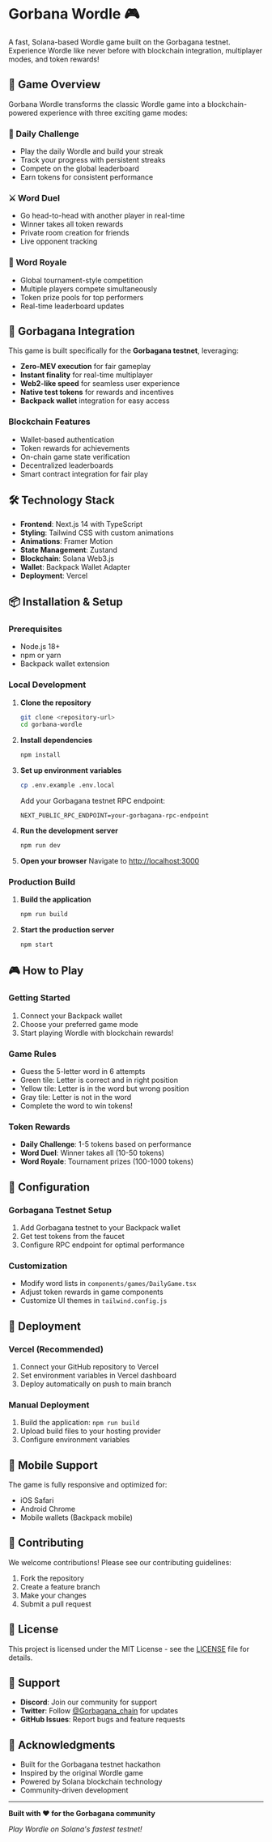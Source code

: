 # Gorbana Wordle 🎮

A fast, Solana-based Wordle game built on the Gorbagana testnet. Experience Wordle like never before with blockchain integration, multiplayer modes, and token rewards!

## 🎯 Game Overview

Gorbana Wordle transforms the classic Wordle game into a blockchain-powered experience with three exciting game modes:

### 📅 Daily Challenge
- Play the daily Wordle and build your streak
- Track your progress with persistent streaks
- Compete on the global leaderboard
- Earn tokens for consistent performance

### ⚔️ Word Duel
- Go head-to-head with another player in real-time
- Winner takes all token rewards
- Private room creation for friends
- Live opponent tracking

### 👑 Word Royale
- Global tournament-style competition
- Multiple players compete simultaneously
- Token prize pools for top performers
- Real-time leaderboard updates

## 🚀 Gorbagana Integration

This game is built specifically for the **Gorbagana testnet**, leveraging:

- **Zero-MEV execution** for fair gameplay
- **Instant finality** for real-time multiplayer
- **Web2-like speed** for seamless user experience
- **Native test tokens** for rewards and incentives
- **Backpack wallet** integration for easy access

### Blockchain Features
- Wallet-based authentication
- Token rewards for achievements
- On-chain game state verification
- Decentralized leaderboards
- Smart contract integration for fair play

## 🛠️ Technology Stack

- **Frontend**: Next.js 14 with TypeScript
- **Styling**: Tailwind CSS with custom animations
- **Animations**: Framer Motion
- **State Management**: Zustand
- **Blockchain**: Solana Web3.js
- **Wallet**: Backpack Wallet Adapter
- **Deployment**: Vercel

## 📦 Installation & Setup

### Prerequisites
- Node.js 18+ 
- npm or yarn
- Backpack wallet extension

### Local Development

1. **Clone the repository**
   ```bash
   git clone <repository-url>
   cd gorbana-wordle
   ```

2. **Install dependencies**
   ```bash
   npm install
   ```

3. **Set up environment variables**
   ```bash
   cp .env.example .env.local
   ```
   
   Add your Gorbagana testnet RPC endpoint:
   ```
   NEXT_PUBLIC_RPC_ENDPOINT=your-gorbagana-rpc-endpoint
   ```

4. **Run the development server**
   ```bash
   npm run dev
   ```

5. **Open your browser**
   Navigate to [http://localhost:3000](http://localhost:3000)

### Production Build

1. **Build the application**
   ```bash
   npm run build
   ```

2. **Start the production server**
   ```bash
   npm start
   ```

## 🎮 How to Play

### Getting Started
1. Connect your Backpack wallet
2. Choose your preferred game mode
3. Start playing Wordle with blockchain rewards!

### Game Rules
- Guess the 5-letter word in 6 attempts
- Green tile: Letter is correct and in right position
- Yellow tile: Letter is in the word but wrong position
- Gray tile: Letter is not in the word
- Complete the word to win tokens!

### Token Rewards
- **Daily Challenge**: 1-5 tokens based on performance
- **Word Duel**: Winner takes all (10-50 tokens)
- **Word Royale**: Tournament prizes (100-1000 tokens)

## 🔧 Configuration

### Gorbagana Testnet Setup
1. Add Gorbagana testnet to your Backpack wallet
2. Get test tokens from the faucet
3. Configure RPC endpoint for optimal performance

### Customization
- Modify word lists in `components/games/DailyGame.tsx`
- Adjust token rewards in game components
- Customize UI themes in `tailwind.config.js`

## 🚀 Deployment

### Vercel (Recommended)
1. Connect your GitHub repository to Vercel
2. Set environment variables in Vercel dashboard
3. Deploy automatically on push to main branch

### Manual Deployment
1. Build the application: `npm run build`
2. Upload build files to your hosting provider
3. Configure environment variables

## 📱 Mobile Support

The game is fully responsive and optimized for:
- iOS Safari
- Android Chrome
- Mobile wallets (Backpack mobile)

## 🤝 Contributing

We welcome contributions! Please see our contributing guidelines:

1. Fork the repository
2. Create a feature branch
3. Make your changes
4. Submit a pull request

## 📄 License

This project is licensed under the MIT License - see the [LICENSE](LICENSE) file for details.

## 🐛 Support

- **Discord**: Join our community for support
- **Twitter**: Follow [@Gorbagana_chain](https://twitter.com/Gorbagana_chain) for updates
- **GitHub Issues**: Report bugs and feature requests

## 🙏 Acknowledgments

- Built for the Gorbagana testnet hackathon
- Inspired by the original Wordle game
- Powered by Solana blockchain technology
- Community-driven development

---

**Built with ❤️ for the Gorbagana community**

*Play Wordle on Solana's fastest testnet!* 
